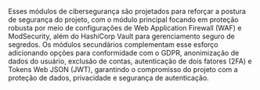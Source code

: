 Esses módulos de cibersegurança são projetados para reforçar a postura de segurança do projeto, com o módulo principal focando em proteção robusta por meio de configurações de Web Application Firewall (WAF) e ModSecurity, além do HashiCorp Vault para gerenciamento seguro de segredos. Os módulos secundários complementam esse esforço adicionando opções para conformidade com o GDPR, anonimização de dados do usuário, exclusão de contas, autenticação de dois fatores (2FA) e Tokens Web JSON (JWT), garantindo o compromisso do projeto com a proteção de dados, privacidade e segurança de autenticação.